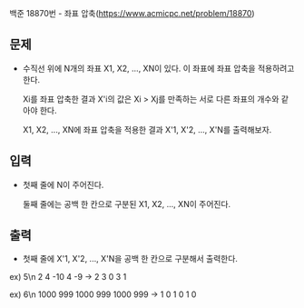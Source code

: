 백준 18870번 - 좌표 압축(https://www.acmicpc.net/problem/18870)

## 문제
* 수직선 위에 N개의 좌표 X1, X2, ..., XN이 있다. 이 좌표에 좌표 압축을 적용하려고 한다.
  
  Xi를 좌표 압축한 결과 X'i의 값은 Xi > Xj를 만족하는 서로 다른 좌표의 개수와 같아야 한다. 
  
  X1, X2, ..., XN에 좌표 압축을 적용한 결과 X'1, X'2, ..., X'N를 출력해보자.

## 입력
* 첫째 줄에 N이 주어진다.
 
  둘째 줄에는 공백 한 칸으로 구분된 X1, X2, ..., XN이 주어진다.

## 출력
* 첫째 줄에 X'1, X'2, ..., X'N을 공백 한 칸으로 구분해서 출력한다.

ex) 5\n 2 4 -10 4 -9 -> 2 3 0 3 1

ex) 6\n 1000 999 1000 999 1000 999 -> 1 0 1 0 1 0
